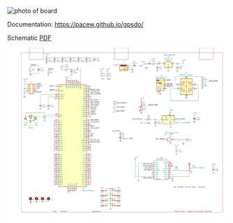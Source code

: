 <!-- -*- mode:gfm -*- -->
 
![photo of board](v1.jpg)

Documentation: https://pacew.github.io/gpsdo/

Schematic [PDF](schematic.pdf)

![schematic](schematic.png)

